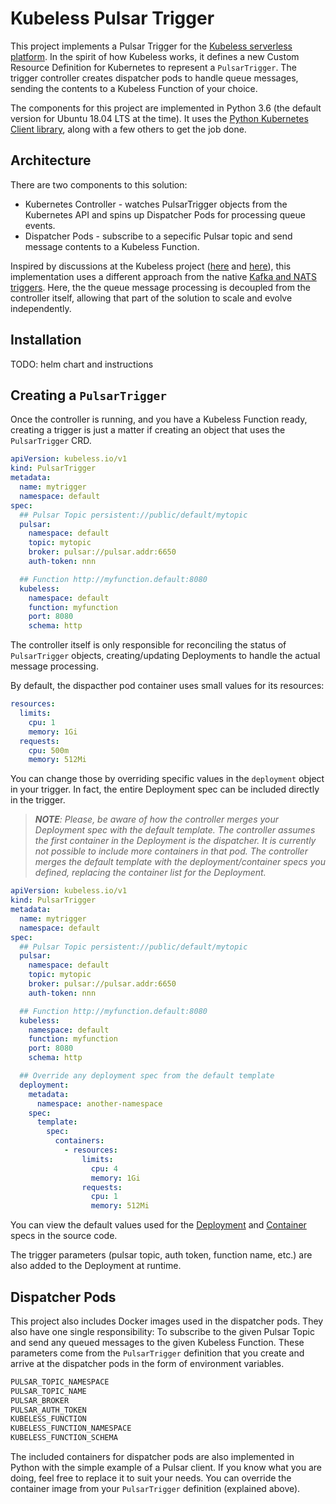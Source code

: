 # Kubeless Pulsar Trigger

This project implements a Pulsar Trigger for the [Kubeless serverless platform](https://kubeless.io/). In the spirit of how Kubeless works, it defines a new Custom Resource Definition for Kubernetes to represent a `PulsarTrigger`. The trigger controller creates dispatcher pods to handle queue messages, sending the contents to a Kubeless Function of your choice.

The components for this project are implemented in Python 3.6 (the default version for Ubuntu 18.04 LTS at the time). It uses the [Python Kubernetes Client library](https://github.com/kubernetes-client/python), along with a few others to get the job done.

## Architecture

There are two components to this solution:

* Kubernetes Controller - watches PulsarTrigger objects from the Kubernetes API and spins up Dispatcher Pods for processing queue events.
* Dispatcher Pods - subscribe to a sepecific Pulsar topic and send message contents to a Kubeless Function.

Inspired by discussions at the Kubeless project ([here](https://github.com/kubeless/kafka-trigger/issues/24) and [here](https://github.com/kubeless/kubeless/issues/826)), this implementation uses a different approach from the native [Kafka and NATS triggers](https://kubeless.io/docs/pubsub-functions/#kafka). Here, the the queue message processing is decoupled from the controller itself, allowing that part of the solution to scale and evolve independently.

## Installation

TODO: helm chart and instructions

## Creating a `PulsarTrigger`

Once the controller is running, and you have a Kubeless Function ready, creating a trigger is just a matter if creating an object that uses the `PulsarTrigger` CRD.

```yaml
apiVersion: kubeless.io/v1
kind: PulsarTrigger
metadata:
  name: mytrigger
  namespace: default
spec:
  ## Pulsar Topic persistent://public/default/mytopic
  pulsar:
    namespace: default
    topic: mytopic
    broker: pulsar://pulsar.addr:6650
    auth-token: nnn

  ## Function http://myfunction.default:8080
  kubeless:
    namespace: default
    function: myfunction
    port: 8080
    schema: http
```

The controller itself is only responsible for reconciling the status of `PulsarTrigger` objects, creating/updating Deployments to handle the actual message processing.

By default, the dispacther pod container uses small values for its resources:

```yaml
resources:
  limits:
    cpu: 1
    memory: 1Gi
  requests:
    cpu: 500m
    memory: 512Mi
```

You can change those by overriding specific values in the `deployment` object in your trigger. In fact, the entire Deployment spec can be included directly in the trigger.

> ***NOTE**: Please, be aware of how the controller merges your Deployment spec with the default template. The controller assumes the first container in the Deployment is the dispatcher. It is currently not possible to include more containers in that pod. The controller merges the default template with the deployment/container specs you defined, replacing the container list for the Deployment.*

```yaml
apiVersion: kubeless.io/v1
kind: PulsarTrigger
metadata:
  name: mytrigger
  namespace: default
spec:
  ## Pulsar Topic persistent://public/default/mytopic
  pulsar:
    namespace: default
    topic: mytopic
    broker: pulsar://pulsar.addr:6650
    auth-token: nnn

  ## Function http://myfunction.default:8080
  kubeless:
    namespace: default
    function: myfunction
    port: 8080
    schema: http

  ## Override any deployment spec from the default template
  deployment:
    metadata:
      namespace: another-namespace
    spec:
      template:
        spec:
          containers:
            - resources:
                limits:
                  cpu: 4
                  memory: 1Gi
                requests:
                  cpu: 1
                  memory: 512Mi
```

You can view the default values used for the [Deployment](controller/src/deployment-template.yaml) and [Container](controller/src/container-template.yaml) specs in the source code.

The trigger parameters (pulsar topic, auth token, function name, etc.) are also added to the Deployment at runtime.

## Dispatcher Pods

This project also includes Docker images used in the dispatcher pods. They also have one single responsibility: To subscribe to the given Pulsar Topic and send any queued messages to the given Kubeless Function. These parameters come from the `PulsarTrigger` definition that you create and arrive at the dispatcher pods in the form of environment variables.

```bash
PULSAR_TOPIC_NAMESPACE
PULSAR_TOPIC_NAME
PULSAR_BROKER
PULSAR_AUTH_TOKEN
KUBELESS_FUNCTION
KUBELESS_FUNCTION_NAMESPACE
KUBELESS_FUNCTION_SCHEMA
```

The included containers for dispatcher pods are also implemented in Python with the simple example of a Pulsar client. If you know what you are doing, feel free to replace it to suit your needs. You can override the container image from your `PulsarTrigger` definition (explained above).
